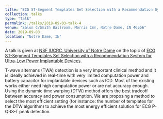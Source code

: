 ```yaml
---
title: "ECG ST-Segment Templates Set Selection with a Recommendation System for Ultra-Low Power Implantable Devices"
collection: talks
type: "Talk"
permalink: /talks/2019-09-03-talk-4
venue: "Salon C/Smith Ballroom, Morris Inn, Notre Dame, IN 46556"
date: 2019-09-03
location: "Notre Dame, IN"
---
```

A talk is given at [NSF IUCRC, University of Notre Dame](https://asic.nd.edu) 
on the topic of [ECG ST-Segment Templates Set Selection with a Recommendation System for Ultra-Low Power Implantable Devices](http://asic.pratt.duke.edu/notre-dame).

T-wave alternans (TWA) detection is a very important clinical method and it is ideally
achieved in real-time with very limited computation power and battery capacitor for
implantable devices such as ICD. Most of the existing works either need high computation
power or are not accuracy enough. Using the dynamic time warping (DTW) method offers the
best tradeoff between accuracy and power consumption. We are proposing a method to select
the most efficient setting (for instance: the number of templates for the DTW algorithm) to
achieve the most energy efficient solution for ECG P-QRS-T peak detection.